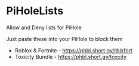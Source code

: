 # PiHoleLists
Allow and Deny lists for PiHole


Just paste these into your PiHole to block them

- Roblox & Fortnite - https://phbl.short.gy/rblxfort
- Toxicity Bundle - https://phbl.short.gy/toxcity
